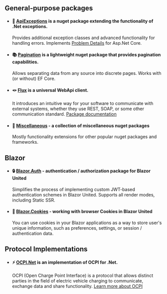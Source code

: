 ## General-purpose packages

- #### 🫧 [ApiExceptions](https://github.com/BitzArt/ApiExceptions) is a nuget package extending the functionality of .Net exceptions.
  Provides additional exception classes and advanced functionality for handling errors. Implements [Problem Details](https://www.rfc-editor.org/rfc/rfc7807) for Asp.Net Core.

- #### 📚 [Pagination](https://github.com/BitzArt/Pagination) is a lightweight nuget package that provides pagination capabilities.
    Allows separating data from any source into discrete pages. Works with (or without) EF Core.

- #### 🪢 [Flux](https://github.com/BitzArt/Flux) is a universal WebApi client.
    It introduces an intuitive way for your software to communicate with external systems, whether they use REST, SOAP, or some other communication standard. [<ins>Package documentation</ins>](https://bitzart.github.io/Flux/)

- #### 📁 [Miscellaneous](https://github.com/BitzArt/Miscellaneous) - a collection of miscellaneous nuget packages
  Mostly functionality extensions for other popular nuget packages and frameworks.

## Blazor

- #### 🔒 [Blazor.Auth](https://github.com/BitzArt/Blazor.Auth) - authentication / authorization package for Blazor United
  Simplifies the process of implementing custom JWT-based authentication schemes in Blazor United. Supports all render modes, including Static SSR.

- #### 🍪 [Blazor.Cookies](https://github.com/BitzArt/Blazor.Cookies) - working with browser Cookies in Blazor United
  You can use cookies in your Blazor applications as a way to store user's unique information, such as preferences, settings, or session / authentication data.

## Protocol Implementations

- #### ⚡ [OCPI.Net](https://github.com/BitzArt/OCPI.Net) is an implementation of OCPI for .Net.

    OCPI (Open Charge Point Interface) is a protocol that allows distinct parties in the field of electric vehicle charging to communicate, exchange data and share functionality. [<ins>Learn more about OCPI</ins>](https://github.com/ocpi/ocpi)
